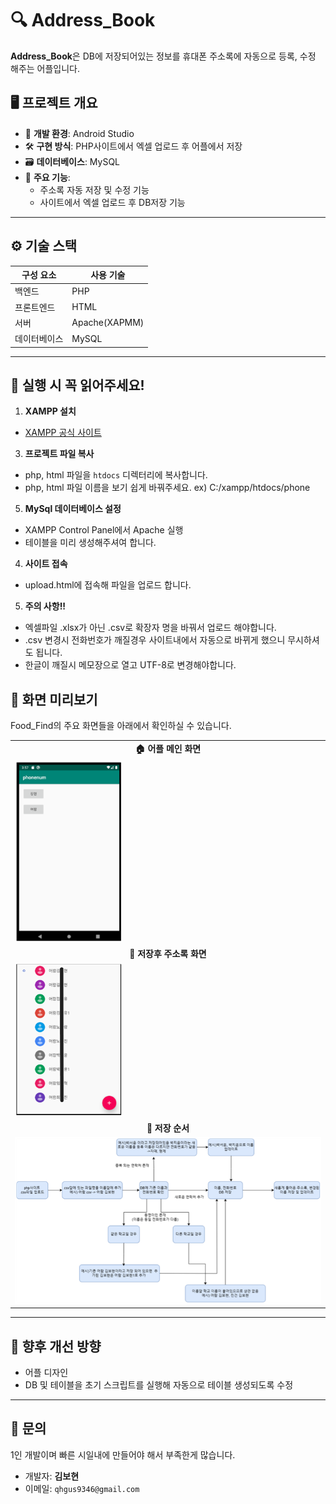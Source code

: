 # 🔍 Address_Book

**Address_Book**은 DB에 저장되어있는 정보를 휴대폰 주소록에 자동으로 등록, 수정 해주는 어플입니다.

## 🖥️ 프로젝트 개요

- 🧩 **개발 환경**: Android Studio
- 🛠️ **구현 방식**: PHP사이트에서 엑셀 업로드 후 어플에서 저장
- 🗃️ **데이터베이스**: MySQL
- 🎯 **주요 기능**:
  - 주소록 자동 저장 및 수정 기능
  - 사이트에서 엑셀 업로드 후 DB저장 기능

---

## ⚙️ 기술 스택

| 구성 요소      | 사용 기술                |
|----------------|--------------------------|
| 백엔드         | PHP                     |
| 프론트엔드     | HTML                     |
| 서버           | Apache(XAPMM)            |
| 데이터베이스    | MySQL                    |

---

## 🚩 실행 시 꼭 읽어주세요!
1. **XAMPP 설치**
- [XAMPP 공식 사이트](https://www.apachefriends.org/index.html)

3. **프로젝트 파일 복사**
- php, html 파일을 `htdocs` 디렉터리에 복사합니다.
- php, html 파일 이름을 보기 쉽게 바꿔주세요.    ex)  C:/xampp/htdocs/phone

5. **MySql 데이터베이스 설정**
- XAMPP Control Panel에서 Apache 실행 
- 테이블을 미리 생성해주셔여 합니다.

4. **사이트 접속**
- upload.html에 접속해 파일을 업로드 합니다.

5. **주의 사항!!**
- 엑셀파일 .xlsx가 아닌 .csv로 확장자 명을 바꿔서 업로드 해야합니다.
- .csv 변경시 전화번호가 깨질경우 사이트내에서 자동으로 바뀌게 했으니 무시하셔도 됩니다.
- 한글이 깨질시 메모장으로 열고 UTF-8로 변경해야합니다.
## 🌄 화면 미리보기

Food_Find의 주요 화면들을 아래에서 확인하실 수 있습니다.

<table>
  <tr>
    <td align="center"><b>🏠 어플 메인 화면</b></td>
  </tr>
  <tr>
    <td><img src="./images/메인화면.png" width="35%"></td>
  </tr>
    <tr>
    <td align="center"><b>📱 저장후 주소록 화면</b></td>
  </tr>
  <tr>
    <td><img src="./images/저장후 화면2.PNG" width="35%"></td>
  </tr>
  <tr>
    <td align="center"><b>📄 저장 순서</b></td>
  </tr>
  <tr>
    <td><img src="./images/저장 순서.png" width="100%"></td>
  </tr>

</table>

---

## 📌 향후 개선 방향

- 어플 디자인
- DB 및 테이블을 초기 스크립트를 실행해 자동으로 테이블 생성되도록 수정

---

## 📮 문의
1인 개발이며 빠른 시일내에 만들어야 해서 부족한게 많습니다.
- 개발자: **김보현**  
- 이메일: `qhgus9346@gmail.com`

